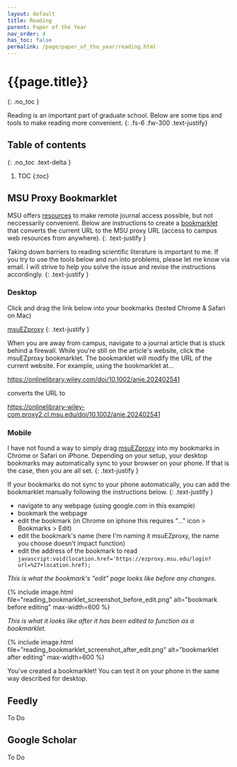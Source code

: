 ```yaml
---
layout: default
title: Reading
parent: Paper of the Year
nav_order: 4
has_toc: false
permalink: /page/paper_of_the_year/reading.html
---
```


# {{page.title}}
{: .no_toc }

Reading is an important part of graduate school. Below are some tips and tools to make reading more convenient.
{: .fs-6 .fw-300 .text-justify}



## Table of contents
{: .no_toc .text-delta }

1. TOC
{:toc}


## MSU Proxy Bookmarklet
MSU offers [resources](https://libguides.lib.msu.edu/c.php?g=917727&p=6614013) to make remote journal access possible, but not neccessarily convenient. Below are instructions to create a [bookmarklet](https://en.wikipedia.org/wiki/Bookmarklet) that converts the current URL to the MSU proxy URL (access to campus web resources from anywhere). 
{: .text-justify }

Taking down barriers to reading scientific literature is important to me. If you try to use the tools below and run into problems, please let me know via email. I will strive to help you solve the issue and revise the instructions accordingly.
{: .text-justify }


### Desktop

Click and drag the link below into your bookmarks (tested Chrome & Safari on Mac)

[msuEZproxy](javascript:void(location.href='https://ezproxy.msu.edu/login?url=%27+location.href);)
{: .text-justify }

When you are away from campus, navigate to a journal article that is stuck behind a firewall. While you're still on the article's website, click the msuEZproxy bookmarklet. The bookmarklet will modify the URL of the current website. For example, using the bookmarklet at... 

https://onlinelibrary.wiley.com/doi/10.1002/anie.202402541

converts the URL to

https://onlinelibrary-wiley-com.proxy2.cl.msu.edu/doi/10.1002/anie.202402541

### Mobile

I have not found a way to simply drag [msuEZproxy](javascript:void(location.href='https://ezproxy.msu.edu/login?url=%27+location.href);) into my bookmarks in Chrome or Safari on iPhone. Depending on your setup, your desktop bookmarks may automatically sync to your browser on your phone. If that is the case, then you are all set.
{: .text-justify }

If your bookmarks do not sync to your phone automatically, you can add the bookmarklet manually following the instructions below.
{: .text-justify }

- navigate to any webpage (using google.com in this example)
- bookmark the webpage
- edit the bookmark (in Chrome on iphone this requires "..." icon > Bookmarks > Edit)
- edit the bookmark's name (here I'm naming it msuEZproxy, the name you choose doesn't impact function)
- edit the address of the bookmark to read `javascript:void(location.href='https://ezproxy.msu.edu/login?url=%27+location.href);`

*This is what the bookmark's "edit" page looks like before any changes.*

{% include image.html file="reading_bookmarklet_screenshot_before_edit.png" alt="bookmark before editing" max-width=600 %}


*This is what it looks like after it has been edited to function as a bookmarklet.*

{% include image.html file="reading_bookmarklet_screenshot_after_edit.png" alt="bookmarklet after editing" max-width=600 %}


You've created a bookmarklet! You can test it on your phone in the same way described for desktop.


## Feedly
To Do

## Google Scholar
To Do


